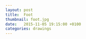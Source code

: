 ```yaml
---
layout: post
title:  Foot
thumbnail: foot.jpg
date:   2015-11-05 19:15:00 +0100
categories: drawings
---
```

